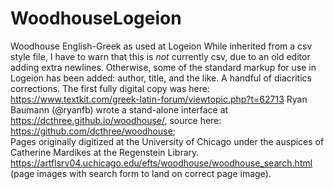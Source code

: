 # WoodhouseLogeion
Woodhouse English-Greek as used at Logeion
While inherited from a csv style file, I have to warn that this is _not_ currently csv, due to an old editor adding extra newlines. Otherwise, some of the standard markup for use in Logeion has been added: author, title, and the like. A handful of diacritics corrections. 
The first fully digital copy was here: https://www.textkit.com/greek-latin-forum/viewtopic.php?t=62713
Ryan Baumann (@ryanfb) wrote a stand-alone interface at https://dcthree.github.io/woodhouse/, source here: https://github.com/dcthree/woodhouse;  
Pages originally digitized at the University of Chicago under the auspices of Catherine Mardikes at the Regenstein Library. https://artflsrv04.uchicago.edu/efts/woodhouse/woodhouse_search.html (page images with search form to land on correct page image). 

